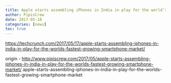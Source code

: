 ```yaml
---
title: Apple starts assembling iPhones in India in play for the world’s fastest growing smartphone market
author: PipisCrew
date: 2017-05-18
categories: [news]
toc: true
---
```


https://techcrunch.com/2017/05/17/apple-starts-assembling-iphones-in-india-in-play-for-the-worlds-fastest-growing-smartphone-market/

origin - http://www.pipiscrew.com/2017/05/apple-starts-assembling-iphones-in-india-in-play-for-the-worlds-fastest-growing-smartphone-market/ apple-starts-assembling-iphones-in-india-in-play-for-the-worlds-fastest-growing-smartphone-market